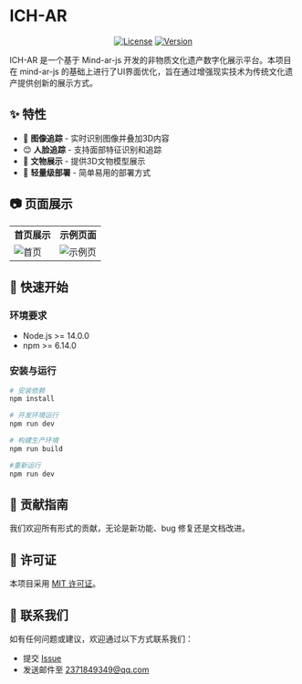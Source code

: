 # ICH-AR

<p align="center">
  <a href="LICENSE"><img src="https://img.shields.io/badge/license-MIT-blue.svg" alt="License"></a>
  <a href="#"><img src="https://img.shields.io/badge/version-1.0.0-green.svg" alt="Version"></a>
</p>

ICH-AR 是一个基于 Mind-ar-js 开发的非物质文化遗产数字化展示平台。本项目在 mind-ar-js 的基础上进行了UI界面优化，旨在通过增强现实技术为传统文化遗产提供创新的展示方式。

## ✨ 特性

- 📸 **图像追踪** - 实时识别图像并叠加3D内容
- 😊 **人脸追踪** - 支持面部特征识别和追踪
- 🎨 **文物展示** - 提供3D文物模型展示
- 🚀 **轻量级部署** - 简单易用的部署方式

## 📷 页面展示

<table>
  <tr>
    <td align="center"><b>首页展示</b></td>
    <td align="center"><b>示例页面</b></td>
  </tr>
  <tr>
    <td><img src="https://hgh-typora-image.oss-cn-guangzhou.aliyuncs.com/img/image-20241103104511233.png" alt="首页"/></td>
    <td><img src="https://hgh-typora-image.oss-cn-guangzhou.aliyuncs.com/img/image-20241103104841370.png" alt="示例页"/></td>
  </tr>
</table>

## 🚀 快速开始

### 环境要求

- Node.js >= 14.0.0
- npm >= 6.14.0

### 安装与运行

```bash
# 安装依赖
npm install

# 开发环境运行
npm run dev

# 构建生产环境
npm run build

#重新运行
npm run dev
```


## 🤝 贡献指南

我们欢迎所有形式的贡献，无论是新功能、bug 修复还是文档改进。

## 📄 许可证

本项目采用 [MIT 许可证](LICENSE)。

## 📮 联系我们

如有任何问题或建议，欢迎通过以下方式联系我们：

- 提交 [Issue](https://github.com/yourusername/ICH-AR/issues)
- 发送邮件至 [2371849349@qq.com](mailto:2371849349@qq.com)
